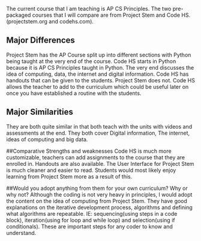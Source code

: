 The current course that I am teaching is AP CS Principles. The two pre-packaged courses that I will compare are from Project Stem and Code HS. (projectstem.org and codehs.com). 

## Major Differences 

Project Stem has the AP Course split up into different sections with Python being taught at the very end of the course. 
Code HS starts in Python because it is AP CS Principles taught in Python. The very end discusses the idea of computing, data, the internet and digital information. 
Code HS has handouts that can be given to the students. Project Stem does not. 
Code HS allows the teacher to add to the curriculum which could be useful later on once you have established a routine with the students. 

## Major Similarities 

They are both quite similar in that both teach with the units with videos and assessments at the end. 
They both cover Digital information, The internet, ideas of computing and big data. 

##Comparative Strengths and weaknesses
Code HS is much more customizable, teachers can add assignments to the course that they are enrolled in. Handouts are also available. The User Interface for Project Stem is much cleaner and easier to read. Students would most likely enjoy learning from Project Stem more as a result of this. 

##Would you adopt anything from them for your own curriculum? Why or why not?
Although the coding is not very heavy in principles, I would adopt the content on the idea of computing from Project Stem. They have good explanations on the iterative development process, algorithms and defining what algorithms are repeatable. IE: sequencing(using steps in a code block), iteration(using for loop and while loop) and selection(using if conditionals). These are important steps for any coder to know and understand. 




